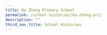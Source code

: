 ```yaml
---
title: Da Zhong Primary School
permalink: /school-histories/da-zhong-pri/
description: ""
third_nav_title: School Histories
---
```

